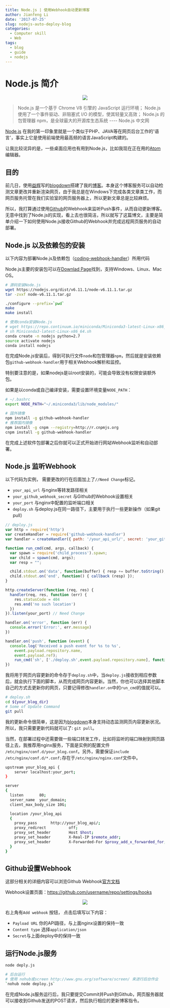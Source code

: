 ```yaml
---
title: Node.js | 使用Webhook自动更新博客
author: Jianfeng Li
date: '2017-07-25'
slug: nodejs-auto-deploy-blog
categories:
  - Computer skill
  - Web
tags:
  - blog
  - guide
  - nodejs
---
```


# Node.js 简介

<div align="center">
  <img src="https://github.com/Miachol/Writing-material/raw/master/blog/images/2017-07-25-auto-deploy-nodejs-first/nodejs.jpg">
</div>

> Node.js 是一个基于 Chrome V8 引擎的 JavaScript 运行环境； Node.js 使用了一个事件驱动、非阻塞式 I/O 的模型，使其轻量又高效； Node.js 的包管理器 npm，是全球最大的开源库生态系统 ---- Node.js 中文网

[Node.js](https://nodejs.org/en/) 在我的第一印象里就是一个类似于PHP、JAVA等在网页后台工作的'语言'，事实上它是使用前端使用最高频的语言JavaScript构建的。

让我比较诧异的是，一些桌面应用也有用到Node.js，比如我现在正在用的[Atom](https://atom.io/)编辑器。

## 目的

前几日，使用[益辉](https://github.com/yihui)写的[blogdown](https://github.com/rstudio/blogdown)搭建了我的[博客](http://www.life2cloud.com)。本身这个博客服务可以自动检测文章更改并重新渲染网页，由于我总是在Windows下完成各类文章类工作，而网页服务托管在我们实验室的网页服务器上，所以更新文章总是比较麻烦。

所以，我打算通过使用[Github](http://github.com)的Webhook来监听Push事件，从而自动更新博客。无意中找到了Node.js的实现，看上去也很简洁，所以就写了这篇博文，主要是简单介绍一下如何使用Node.js接收Github的Webhook并完成远程网页服务的自动部署。

## Node.js 以及依赖包的安装

以下内容为部署Node.js及依赖包（[coding-webhook-handler](https://www.npmjs.com/package/coding-webhook-handler)）所用代码

Node.js主要的安装包可以在[Downlad Page](https://nodejs.org/en/download/)找到，支持Windows、Linux、Mac OS。

```bash
# 源码安装Node.js
wget https://nodejs.org/dist/v6.11.1/node-v6.11.1.tar.gz
tar -zvxf node-v6.11.1.tar.gz

./configure --prefix=`pwd`
make
make install

# 使用conda安装Node.js
# wget https://repo.continuum.io/miniconda/Miniconda3-latest-Linux-x86_64.sh
# sh Miniconda3-latest-Linux-x86_64.sh
conda create -n nodejs python=2.7
source activate nodejs
conda install nodejs
```
在完成Node.js安装后，得到可执行文件`node`和包管理器`npm`，然后就是安装依赖包`github-webhook-handler`用于相关Webhook解析和监控。

特别要注意的是，如果nodejs是以root安装的，可能会导致没有权限安装额外包。

如果是以conda或自己编译安装，需要设置环境变量`NODE_PATH`：

```bash
# ~/.bashrc
export NODE_PATH="~/.miniconda3/lib/node_modules/"
```

```bash
# 国外镜像
npm install -g github-webhook-handler
# 推荐国内镜像
npm install -g cnpm --registry=http://r.cnpmjs.org
cnpm install -g github-webhook-handler
```

在完成上述软件包部署之后你就可以正式开始进行网站Webhook监听和自动部署。

## Node.js 监听Webhook

以下代码为实例， 需要更改的行在后面加上了`//Need Change`标记。

- `your_api_url` 与nginx等转发路径相关
- `your_github_webhook_secret` 与Github的Webhook设置相关
- `your_port` 与nginx中配置的监听端口相关
- `deploy.sh` 与deploy.js在同一路径下，主要用于执行一些更新操作（如果git pull）

```javascript
// deploy.js
var http = require('http')
var createHandler = require('github-webhook-handler')
var handler = createHandler({ path: '/your_api_url/', secret: 'your_github_webhook_secret' }) // Need Change

function run_cmd(cmd, args, callback) {
  var spawn = require('child_process').spawn;
  var child = spawn(cmd, args);
  var resp = "";

  child.stdout.on('data', function(buffer) { resp += buffer.toString(); });
  child.stdout.on('end', function() { callback (resp) });
}

http.createServer(function (req, res) {
  handler(req, res, function (err) {
    res.statusCode = 404
    res.end('no such location')
  })
}).listen(your_port) // Need Change

handler.on('error', function (err) {
  console.error('Error:', err.message)
})

handler.on('push', function (event) {
  console.log('Received a push event for %s to %s',
    event.payload.repository.name,
    event.payload.ref);
    run_cmd('sh', ['./deploy.sh',event.payload.repository.name], function(text){ console.log(text) });
})
```

我将用于网页内容更新的命令存于`deploy.sh`中，当`deploy.js`接收到相应参数后，就会执行下面的脚本，从而完成网页内容更新。当然，你也可以选择其他脚本自己的方式去更新你的网页，只要记得修改`handler.on`中的`run_cmd`的值就可以。

```bash
# deploy.sh
cd ${your_blog_dir}
# Some of Update Command
git pull
```

我的更新命令很简单，这是因为[blogdown](https://github.com/rstudio/blogdown)本身支持动态监测网页内容更新状况。所以，我只需要更新代码就可以了: `git pull`。

当然，在部署过程中还需要做一些端口转发工作，比如将监听的端口映射到网页路径上去，我推荐用nginx服务，下面是实例的配置文件 `/etc/nginx/conf.d/your_blog.conf`。另外，需要保证`include /etc/nginx/conf.d/*.conf;`存在于`/etc/nginx/nginx.conf`文件中。

```bash
upstream your_blog_api {
    server localhost:your_port;
}

server
{
  listen       80;
  server_name  your_domain;
  client_max_body_size 10G;

  location /your_blog_api
  {
    proxy_pass      http://your_blog_api/;
    proxy_redirect          off;
    proxy_set_header        Host $host;
    proxy_set_header        X-Real-IP $remote_addr;
    proxy_set_header        X-Forwarded-For $proxy_add_x_forwarded_for;
  }
}
```

## Github设置Webhook

这部分相关的详细内容可以浏览Github Webhook[官方文档](https://developer.github.com/webhooks/)

Webhook设置页面：https://github.com/username/repo/settings/hooks

<div align="center">
  <img src="https://github.com/Miachol/Writing-material/raw/master/blog/images/2017-07-25-auto-deploy-nodejs-first/webhook_example.jpg">
</div>

右上角有`Add webhook` 按钮， 点击后填写以下内容：

- `Payload URL` 你的API路径，与上面nginx设置的保持一致
- `Content type` 选择`application/json`
- `Secret`与上面deploy中的保持一致

## 运行Node.js服务
```bash
node deply.js

# 后台运行
# 使用 nohub或screen http://www.gnu.org/software/screen/ 来进行后台作业
`nohub node deploy.js`
```
在完成Node.js服务运行后，我只要提交Commit并Push到Github，网页服务器就可以接收到Github发送的POST请求，然后执行相应的更新博客指令。
